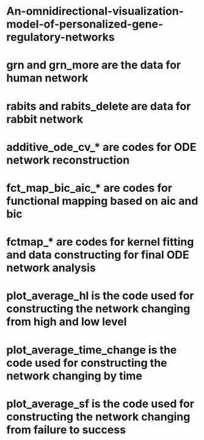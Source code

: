 # An-omnidirectional-visualization-model-of-personalized-gene-regulatory-networks
# grn and grn_more are the data for human network
# rabits and rabits_delete are data for rabbit network
# additive_ode_cv_* are codes for ODE network reconstruction
# fct_map_bic_aic_* are codes for functional mapping based on aic and bic
# fctmap_* are codes for kernel fitting and data constructing for final ODE network analysis
# plot_average_hl is the code used for constructing the network changing from high and low level
# plot_average_time_change is the code used for constructing the network changing by time
# plot_average_sf is the code used for constructing the network changing from failure to success

